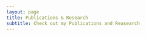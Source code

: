 ```yaml
---
layout: page
title: Publications & Research
subtitle: Check out my Publications and Reasearch
---
```

